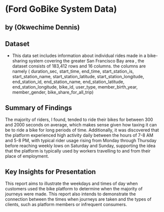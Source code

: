 # (Ford GoBike System Data)
## by (Okwechime Dennis)


## Dataset

- This data set includes information about individual rides made in a bike-sharing system covering the greater San Francisco Bay area , the dataset consists of 183,412 rows and 16 columns. the columns are namely ( duration_sec, start_time, end_time, start_station_is, start_station_name, start_station_latitude, start_station_longitude, end_station_id, end_station_name, end_station_latitude, end_station_longitude, bike_id, user_type, member_birth_year, member_gender, bike_share_for_all_trip)

## Summary of Findings

 The majority of riders, I found, tended to ride their bikes for between 300 and 2000 seconds on average, which makes sense given how taxing it can be to ride a bike for long periods of time.
Additionally, it was discovered that the platform experienced high activity daily between the hours of 7-8 AM and 5-8 PM, with typical rider usage rising from Monday through Thursday before reaching weekly lows on Saturday and Sunday, supporting the idea that the platform is typically used by workers travelling to and from their place of employment.

## Key Insights for Presentation

This report aims to illustrate the weekdays and times of day when customers used the bike platform to determine when the majority of journeys were made. This report also intends to demonstrate the connection between the times when journeys are taken and the types of clients, such as platform members or infrequent consumers.